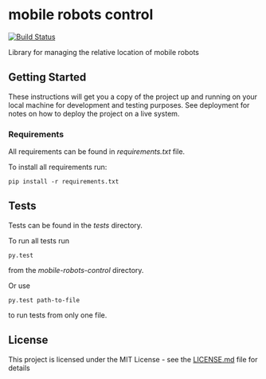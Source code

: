 # mobile robots control
[![Build Status](https://travis-ci.org/Lukasz1928/mobile-robots-control.svg?branch=master)](https://travis-ci.org/Lukasz1928/mobile-robots-control)

Library for managing the relative location of mobile robots

## Getting Started

These instructions will get you a copy of the project up and running on your local machine for development and testing purposes. See deployment for notes on how to deploy the project on a live system.

### Requirements

All requirements can be found in _requirements.txt_ file.

To install all requirements run:
```
pip install -r requirements.txt
```


## Tests
Tests can be found in the _tests_ directory.

To run all tests run
```
py.test
```
from the _mobile-robots-control_ directory.

Or use 
```
py.test path-to-file
```
to run tests from only one file.

## License

This project is licensed under the MIT License - see the [LICENSE.md](LICENSE.md) file for details

